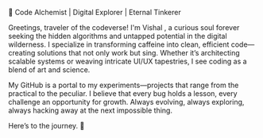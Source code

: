 🔮 Code Alchemist | Digital Explorer | Eternal Tinkerer

Greetings, traveler of the codeverse! I'm Vishal , a curious soul forever seeking the hidden algorithms and untapped potential in the digital wilderness. I specialize in transforming caffeine into clean, efficient code—creating solutions that not only work but sing. Whether it’s architecting scalable systems or weaving intricate UI/UX tapestries, I see coding as a blend of art and science.

My GitHub is a portal to my experiments—projects that range from the practical to the peculiar. I believe that every bug holds a lesson, every challenge an opportunity for growth. Always evolving, always exploring, always hacking away at the next impossible thing.

Here’s to the journey. 🌌
<!---
Jerryjnr17/Jerryjnr17 is a ✨ special ✨ repository because its `README.md` (this file) appears on your GitHub profile.
You can click the Preview link to take a look at your changes.
--->
